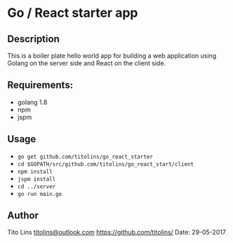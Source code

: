 # Go / React starter app

## Description
This is a boiler plate hello world app for building a web application using
Golang on the server side and React on the client side.

## Requirements:
* golang 1.8
* npm
* jspm

## Usage
* `go get github.com/titolins/go_react_starter`
* `cd $GOPATH/src/github.com/titolins/go_react_start/client`
* `npm install`
* `jspm install`
* `cd ../server`
* `go run main.go`

## Author
Tito Lins
titolins@outlook.com
https://github.com/titolins/
Date: 29-05-2017
